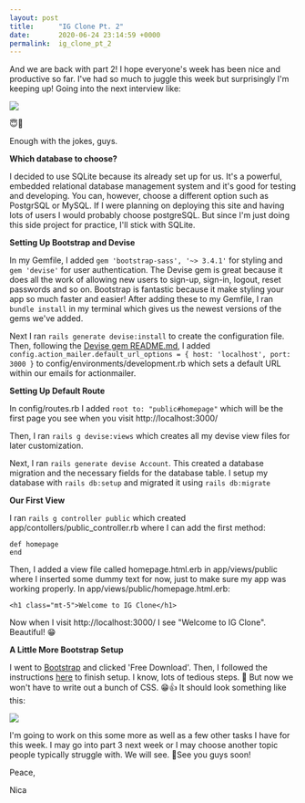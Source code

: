 ```yaml
---
layout: post
title:      "IG Clone Pt. 2"
date:       2020-06-24 23:14:59 +0000
permalink:  ig_clone_pt_2
---
```



And we are back with part 2! I hope everyone's week has been nice and productive so far. I've had so much to juggle this week but surprisingly I'm keeping up! Going into the next interview like: 

![](https://blog.funeralone.com/wp-content/uploads/2019/08/image.png)

😇🤣

Enough with the jokes, guys. 

**Which database to choose?**

I decided to use SQLite because its already set up for us. It's a powerful, embedded relational database management system and it's good for testing and developing. You can, however, choose a different option such as PostgrSQL or MySQL. If I were planning on deploying this site and having lots of users I would probably choose postgreSQL. But since I'm just doing this side project for practice, I'll stick with SQLite.

**Setting Up Bootstrap and Devise**

In my Gemfile, I added `gem 'bootstrap-sass', '~> 3.4.1'` for styling and `gem 'devise'` for user authentication. 
The Devise gem is great because it does all the work of allowing new users to sign-up, sign-in, logout, reset passwords and so on. Bootstrap is fantastic because it make styling your app so much faster and easier! 
After adding these to my Gemfile, I ran `bundle install` in my terminal which gives us the newest versions of the gems we've added.

Next I ran `rails generate devise:install` to create the configuration file. Then, following the [Devise gem README.md](https://github.com/heartcombo/devise), I added `config.action_mailer.default_url_options = { host: 'localhost', port: 3000 }` to config/environments/development.rb which sets a default URL within our emails for actionmailer. 

**Setting Up Default Route**

In config/routes.rb I added `root to: "public#homepage"` which will be the first page you see when you visit http://localhost:3000/

Then, I ran `rails g devise:views` which creates all my devise view files for later customization.

Next, I ran `rails generate devise Account`. This created a database migration and the necessary fields for the database table. I setup my database with `rails db:setup` and migrated it using `rails db:migrate`

**Our First View**

I ran `rails g controller public` which created app/contollers/public_controller.rb where I can add the first method: 
```
def homepage
end
```

Then, I added a view file called homepage.html.erb in app/views/public where I inserted some dummy text for now, just to make sure my app was working properly. In app/views/public/homepage.html.erb:

`<h1 class="mt-5">Welcome to IG Clone</h1>` 

Now when I visit http://localhost:3000/ I see "Welcome to IG Clone". Beautiful! 😁

**A Little More Bootstrap Setup**

I went to [Bootstrap](https://startbootstrap.com/templates/bare/) and clicked 'Free Download'. Then, I followed the instructions [here](https://github.com/StartBootstrap/startbootstrap-bare) to finish setup. I know, lots of tedious steps. 🥱 But now we won't have to write out a bunch of CSS. 😁👍 It should look something like this: 

![](https://startbootstrap.com/assets/img/screenshots/templates/bare.png)

I'm going to work on this some more as well as a few other tasks I have for this week. I may go into part 3 next week or I may choose another topic people typically struggle with. We will see. 🤷‍See you guys soon! 

Peace,

Nica



